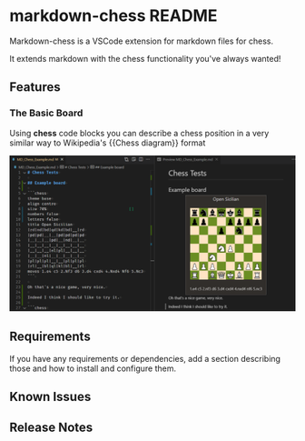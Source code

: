 # markdown-chess README

Markdown-chess is a VSCode extension for markdown files for chess.

It extends markdown with the chess functionality you've always wanted!

## Features

### The Basic Board

Using **chess** code blocks you can describe a chess position in a very similar way to Wikipedia's {{Chess diagram}} format

![Board Generation](images/Demo-board1.PNG)

## Requirements

If you have any requirements or dependencies, add a section describing those and how to install and configure them.

<!--## Extension Settings

Include if your extension adds any VS Code settings through the `contributes.configuration` extension point.

For example:

This extension contributes the following settings:

* `myExtension.enable`: enable/disable this extension
* `myExtension.thing`: set to `blah` to do something
-->
## Known Issues

## Release Notes

<!--### 1.0.0

Initial release of markdown-chess *TBD*...
-->


<!-------------------------------------------------------------------------------------------------------------
## Following extension guidelines

Ensure that you've read through the extensions guidelines and follow the best practices for creating your extension.

* [Extension Guidelines](https://code.visualstudio.com/api/references/extension-guidelines)
-->
